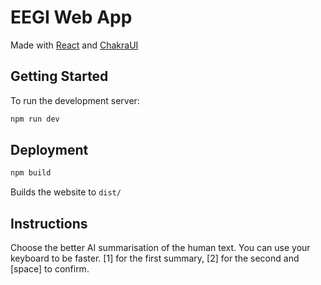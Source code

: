 # EEGI Web App

Made with [React](https://reactjs.org) and [ChakraUI](https://chakra-ui.com/docs/getting-started)

## Getting Started

To run the development server:

```bash
npm run dev
```

## Deployment
```bash
npm build
```

Builds the website to `dist/`

## Instructions
Choose the better AI summarisation of the human text. You can use your keyboard to be faster. [1] for the first summary, [2] for the second and [space] to confirm.